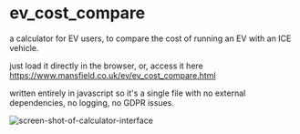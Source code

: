 # ev_cost_compare
a calculator for EV users, to compare the cost of running an EV with an ICE vehicle.

just load it directly in the browser, or, access it here
https://www.mansfield.co.uk/ev/ev_cost_compare.html

written entirely in javascript so it's a single file with no external
dependencies, no logging, no GDPR issues.


![screen-shot-of-calculator-interface](https://raw.githubusercontent.com/speculatrix/motoring_calculators/main/screenshot_1.png)
